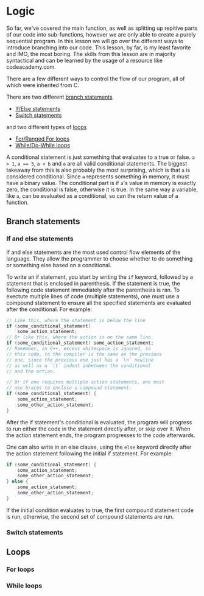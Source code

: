 # Logic

So far, we've covered the main function, as well as splitting up repitive parts of
our code into sub-functions, however we are only able to create a purely sequential
program. In this lesson we will go over the different ways to introduce branching
into our code. This lesson, by far, is my least favorite and IMO, the most boring.
The skills from this lesson are in majority syntactical and can be learned by the
usage of a resource like codeacademy.com.

There are a few different ways to control the flow of our program, all of which were
inherited from C.

There are two different [branch statements](#Branch-statements)

- [If/Else statements](#If-and-else-statements)
- [Switch statements](#Switch-statements)

and two different types of [loops](#Loops)

- [For/Ranged For loops](#For-loops)
- [While/Do-While loops](#While-loops)

A conditional statement is just something that evaluates to a true or false. `a > 1`,
`a == 5`, `a < b` and `a` are all valid conditional statements. The biggest takeaway from
this is also probably the most surprising, which is that `a` is considered conditional.
Since `a` represents something in memory, it must have a binary value. The conditional
part is if `a`'s value in memory is exactly zero, the conditional is false, otherwise
it is true. In the same way a variable, like `a`, can be evaluated as a conditional,
so can the return value of a function.

## Branch statements

### If and else statements

If and else statements are the most used control flow elements of the language. They
allow the programmer to choose whether to do something or something else based on a
conditional.

To write an if statement, you start by writing the `if` keyword, followed by a statement
that is enclosed in parenthesis. If the statement is true, the following code statement
immediately after the parenthesis is ran. To exectute multiple lines of code (multiple
statements), one must use a compound statement to ensure all the specified statements
are evaluated after the conditional. For example:

```cpp
// Like this, where the statement is below the line
if (some_conditional_statement)
    some_action_statement;
// Or like this, where the action is on the same line.
if (some_conditional_statement) some_action_statement;
// Remember, in C++, excess whitespace is ignored, so
// this code, to the compiler is the same as the previous
// one, since the previous one just has a `\n` newline
// as well as a `\t` indent inbetween the conditional
// and the action.

// Or if one requires multiple action statements, one must
// use braces to enclose a compound statement.
if (some_conditional_statement) {
    some_action_statement;
    some_other_action_statement;
}
```

After the if statement's conditional is evaluated, the program will progress to run
either the code in the statement directly after, or skip over it. When the action
statement ends, the program progresses to the code afterwards.

One can also write in an else clause, using the `else` keyword directly after the
action statement following the initial if statement. For example:

```cpp
if (some_conditional_statement) {
    some_action_statement;
    some_other_action_statement;
} else {
    some_action_statement;
    some_other_action_statement;
}
```

If the initial condition evaluates to true, the first compound statement code is run,
otherwise, the second set of compound statements are run.

### Switch statements

## Loops

### For loops

### While loops
